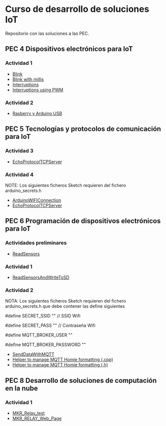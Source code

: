 # Curso de desarrollo de soluciones IoT
Repositorio con las soluciones a las PEC.

## PEC 4 Dispositivos electrónicos para IoT

### Actividad 1

- [Blink](PEC4/Actividad_1/Blink/Blink.ino)
- [Blink with millis](PEC4/Actividad_1/Blink_with_millis/Blink_with_millis.ino)
- [Interruptions](PEC4/Actividad_1/Interruptions/Interruptions.ino)
- [Interruptions using PWM](PEC4/Actividad_1/Interruptions_with_PWM/Interruptions_with_PWM.ino)

### Actividad 2
- [Rasberry y Arduino USB](PEC4/Actividad_2/RaspberryPI_Arduino_USB/RaspberryPI_Arduino_USB.ino)
 
## PEC 5 Tecnologías y protocolos de comunicación para IoT

### Actividad 3

- [EchoProtocolTCPServer](PEC5/Actividad_3/EchoProtocolTCPServer.py)

### Actividad 4

NOTE: Los siguientes ficheros Sketch requieren del fichero arduino_secrets.h

- [ArduinoWIFIConnection](PEC5/Actividad_4/ArduinoWIFIConnection/ArduinoWIFIConnection.ino) 
- [EchoProtocolTCPServer](PEC5/Actividad_4/ArduinoEchoProtocolClient/ArduinoEchoProtocolClient.ino)

 
## PEC 6 Programación de dispositivos electrónicos para IoT

### Actividades preliminares

- [ReadSensors](PEC6/Activity_1/ReadSensors/ReadSensors.ino) 

### Actividad 1

- [ReadSensorsAndWriteToSD](PEC6/Activity_1/ReadSensorsWriteSD/ReadSensorsWriteSD.ino) 

### Actividad 2

NOTA: Los siguientes ficheros Sketch requieren del fichero arduino_secrets.h que debe contener las define siguientes

#define SECRET_SSID "" // SSID Wifi 

#define SECRET_PASS "" // Contraseña Wifi 

#define MQTT_BROKER_USER "" 

#define MQTT_BROKER_PASSWORD ""

- [SendDataWithMQTT](PEC6/Activity_2/SendDataWithMQTT/SendDataWithMQTT.ino) 
- [Helper to manage MQTT Homie formatting (.cpp)](PEC6/Activity_2/SendDataWithMQTT/MQTT_Homie_Device_Helper.cpp) 
- [Helper to manage MQTT Homie formatting (.h)](PEC6/Activity_2/SendDataWithMQTT/MQTT_Homie_Device_Helper.h) 

## PEC 8 Desarrollo de soluciones de computación en la nube

### Actividad 1

- [MKR_Relay_test](PEC8/Actividad_1/MKR_RELAY_test/MKR_RELAY_test.ino) 
- [MKR_RELAY_Web_Page](PEC8/Actividad_1/MKR_RELAY_Web_Page/MKR_RELAY_Web_Page.ino) 


